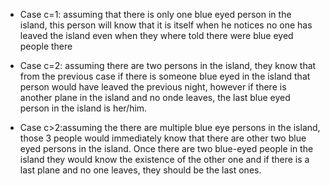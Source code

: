 - Case c=1: assuming that there is only one blue eyed person in the island, this person will know that it is itself when he notices no one has leaved the island even when they where told there were blue eyed people there

- Case c=2: assuming there are two persons in the island, they know that from the previous case if there is someone blue eyed in the island that person would have leaved the previous night, however if there is another plane in the island and no onde leaves, the last blue eyed person in the island is her/him.

- Case c>2:assuming the there are multiple blue eye persons in the island,  those 3 people would immediately know that there are other two blue eyed persons in the island. Once there are two blue-eyed people in the island they would know the existence of the other one and if there is a last plane and no one leaves, they should be the last ones.